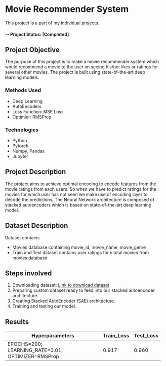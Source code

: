 # Movie Recommender System
This project is a part of my individual projects.

#### -- Project Status: [Completed]

## Project Objective
The purpose of this project is to make a movie recommender system which would recommend a movie to the user on seeing his/her likes or ratings for several other movies. The project is built using state-of-the-art deep learning models. 

### Methods Used
* Deep Learning
* AutoEncoders
* Loss Function: MSE Loss
* Optimier: RMSProp

### Technologies
* Python
* Pytorch
* Numpy, Pandas
* Jupyter

## Project Description
The project aims to achieve optimal encoding to encode features from the movie ratings from each users. So when we have to predict ratings for the movies for which user has not seen we make use of encoding layer to decode the predictions. The Neural Network architecture is composed of stacked autoencoders which is based on state-of-the-art deep learning model.


## Dataset Description
Dataset contains 
* Movies database containing movie_id, movie_name, movie_genre
* Train and Test dataset contains user ratings for `m` total movies from movies database


## Steps involved
1. Downloading dataset: [Link to download dataset](https://grouplens.org/datasets/movielens/)
2. Preparing custom dataset ready to feed into our stacked autoencoder architecture.
4. Creating Stacked AutoEncoder (SAE) architecture.
5. Training and testing our model.


## Results
|Hyperparameters     |  Train_Loss   | Test_Loss|
|---------|-----------------| -------|
| EPOCHS=200; LEARNING_RATE=0.01; OPTIMIZER=RMSProp | 0.917 | 0.960 | 
